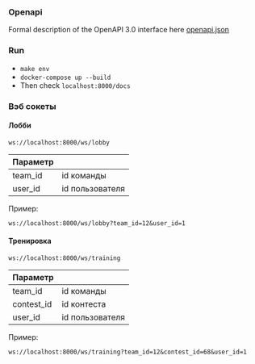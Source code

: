 ### Openapi
Formal description of the OpenAPI 3.0 interface here [openapi.json](./openapi.json)

### Run
- `make env`
- `docker-compose up --build`
- Then check `localhost:8000/docs`


### Вэб сокеты

#### Лобби

`ws://localhost:8000/ws/lobby`


| Параметр       |                |
|----------------|----------------|
| team_id        | id команды     |
| user_id        | id пользователя|

Пример:
~~~~
ws://localhost:8000/ws/lobby?team_id=12&user_id=1
~~~~



#### Тренировка

`ws://localhost:8000/ws/training`


| Параметр       |                    |
|----------------|--------------------|
| team_id        | id команды         |
| contest_id     | id контеста        |
| user_id        | id пользователя    |

Пример:
~~~~
ws://localhost:8000/ws/training?team_id=12&contest_id=68&user_id=1
~~~~

